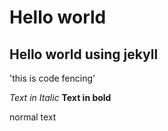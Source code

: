 # Hello world
## Hello world using jekyll

'this is code fencing'

*Text in Italic*
**Text in bold**

normal text

